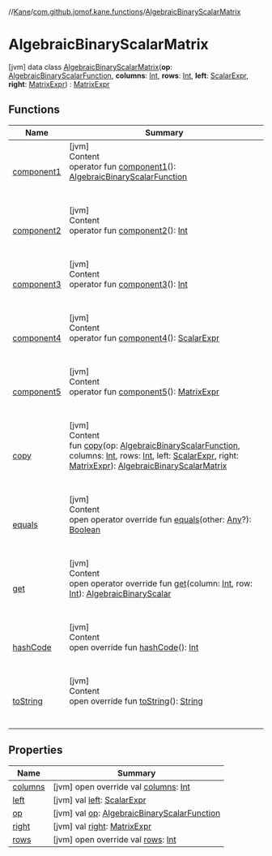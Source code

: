 //[Kane](../../index.md)/[com.github.jomof.kane.functions](../index.md)/[AlgebraicBinaryScalarMatrix](index.md)



# AlgebraicBinaryScalarMatrix  
 [jvm] data class [AlgebraicBinaryScalarMatrix](index.md)(**op**: [AlgebraicBinaryScalarFunction](../-algebraic-binary-scalar-function/index.md), **columns**: [Int](https://kotlinlang.org/api/latest/jvm/stdlib/kotlin/-int/index.html), **rows**: [Int](https://kotlinlang.org/api/latest/jvm/stdlib/kotlin/-int/index.html), **left**: [ScalarExpr](../../com.github.jomof.kane/-scalar-expr/index.md), **right**: [MatrixExpr](../../com.github.jomof.kane/-matrix-expr/index.md)) : [MatrixExpr](../../com.github.jomof.kane/-matrix-expr/index.md)   


## Functions  
  
|  Name|  Summary| 
|---|---|
| [component1](component1.md)| [jvm]  <br>Content  <br>operator fun [component1](component1.md)(): [AlgebraicBinaryScalarFunction](../-algebraic-binary-scalar-function/index.md)  <br><br><br>
| [component2](component2.md)| [jvm]  <br>Content  <br>operator fun [component2](component2.md)(): [Int](https://kotlinlang.org/api/latest/jvm/stdlib/kotlin/-int/index.html)  <br><br><br>
| [component3](component3.md)| [jvm]  <br>Content  <br>operator fun [component3](component3.md)(): [Int](https://kotlinlang.org/api/latest/jvm/stdlib/kotlin/-int/index.html)  <br><br><br>
| [component4](component4.md)| [jvm]  <br>Content  <br>operator fun [component4](component4.md)(): [ScalarExpr](../../com.github.jomof.kane/-scalar-expr/index.md)  <br><br><br>
| [component5](component5.md)| [jvm]  <br>Content  <br>operator fun [component5](component5.md)(): [MatrixExpr](../../com.github.jomof.kane/-matrix-expr/index.md)  <br><br><br>
| [copy](copy.md)| [jvm]  <br>Content  <br>fun [copy](copy.md)(op: [AlgebraicBinaryScalarFunction](../-algebraic-binary-scalar-function/index.md), columns: [Int](https://kotlinlang.org/api/latest/jvm/stdlib/kotlin/-int/index.html), rows: [Int](https://kotlinlang.org/api/latest/jvm/stdlib/kotlin/-int/index.html), left: [ScalarExpr](../../com.github.jomof.kane/-scalar-expr/index.md), right: [MatrixExpr](../../com.github.jomof.kane/-matrix-expr/index.md)): [AlgebraicBinaryScalarMatrix](index.md)  <br><br><br>
| [equals](https://kotlinlang.org/api/latest/jvm/stdlib/kotlin/-any/equals.html)| [jvm]  <br>Content  <br>open operator override fun [equals](https://kotlinlang.org/api/latest/jvm/stdlib/kotlin/-any/equals.html)(other: [Any](https://kotlinlang.org/api/latest/jvm/stdlib/kotlin/-any/index.html)?): [Boolean](https://kotlinlang.org/api/latest/jvm/stdlib/kotlin/-boolean/index.html)  <br><br><br>
| [get](get.md)| [jvm]  <br>Content  <br>open operator override fun [get](get.md)(column: [Int](https://kotlinlang.org/api/latest/jvm/stdlib/kotlin/-int/index.html), row: [Int](https://kotlinlang.org/api/latest/jvm/stdlib/kotlin/-int/index.html)): [AlgebraicBinaryScalar](../-algebraic-binary-scalar/index.md)  <br><br><br>
| [hashCode](https://kotlinlang.org/api/latest/jvm/stdlib/kotlin/-any/hash-code.html)| [jvm]  <br>Content  <br>open override fun [hashCode](https://kotlinlang.org/api/latest/jvm/stdlib/kotlin/-any/hash-code.html)(): [Int](https://kotlinlang.org/api/latest/jvm/stdlib/kotlin/-int/index.html)  <br><br><br>
| [toString](to-string.md)| [jvm]  <br>Content  <br>open override fun [toString](to-string.md)(): [String](https://kotlinlang.org/api/latest/jvm/stdlib/kotlin/-string/index.html)  <br><br><br>


## Properties  
  
|  Name|  Summary| 
|---|---|
| [columns](index.md#com.github.jomof.kane.functions/AlgebraicBinaryScalarMatrix/columns/#/PointingToDeclaration/)|  [jvm] open override val [columns](index.md#com.github.jomof.kane.functions/AlgebraicBinaryScalarMatrix/columns/#/PointingToDeclaration/): [Int](https://kotlinlang.org/api/latest/jvm/stdlib/kotlin/-int/index.html)   <br>
| [left](index.md#com.github.jomof.kane.functions/AlgebraicBinaryScalarMatrix/left/#/PointingToDeclaration/)|  [jvm] val [left](index.md#com.github.jomof.kane.functions/AlgebraicBinaryScalarMatrix/left/#/PointingToDeclaration/): [ScalarExpr](../../com.github.jomof.kane/-scalar-expr/index.md)   <br>
| [op](index.md#com.github.jomof.kane.functions/AlgebraicBinaryScalarMatrix/op/#/PointingToDeclaration/)|  [jvm] val [op](index.md#com.github.jomof.kane.functions/AlgebraicBinaryScalarMatrix/op/#/PointingToDeclaration/): [AlgebraicBinaryScalarFunction](../-algebraic-binary-scalar-function/index.md)   <br>
| [right](index.md#com.github.jomof.kane.functions/AlgebraicBinaryScalarMatrix/right/#/PointingToDeclaration/)|  [jvm] val [right](index.md#com.github.jomof.kane.functions/AlgebraicBinaryScalarMatrix/right/#/PointingToDeclaration/): [MatrixExpr](../../com.github.jomof.kane/-matrix-expr/index.md)   <br>
| [rows](index.md#com.github.jomof.kane.functions/AlgebraicBinaryScalarMatrix/rows/#/PointingToDeclaration/)|  [jvm] open override val [rows](index.md#com.github.jomof.kane.functions/AlgebraicBinaryScalarMatrix/rows/#/PointingToDeclaration/): [Int](https://kotlinlang.org/api/latest/jvm/stdlib/kotlin/-int/index.html)   <br>

